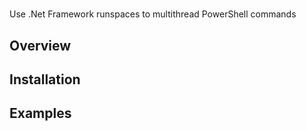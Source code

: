 # 

Use .Net Framework runspaces to multithread PowerShell commands

## Overview

## Installation

## Examples

